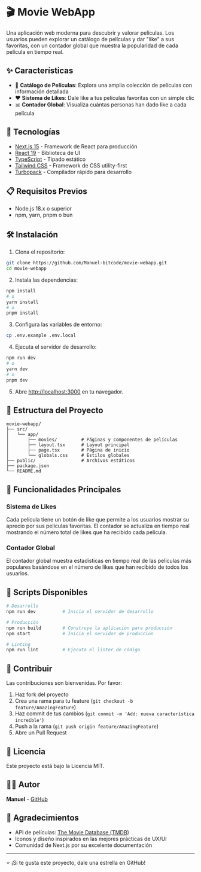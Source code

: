 # 🎬 Movie WebApp

Una aplicación web moderna para descubrir y valorar películas. Los usuarios pueden explorar un catálogo de películas y dar "like" a sus favoritas, con un contador global que muestra la popularidad de cada película en tiempo real.

## ✨ Características

- 🎥 **Catálogo de Películas**: Explora una amplia colección de películas con información detallada
- ❤️ **Sistema de Likes**: Dale like a tus películas favoritas con un simple clic
- 📊 **Contador Global**: Visualiza cuántas personas han dado like a cada película

## 🚀 Tecnologías

- [Next.js 15](https://nextjs.org/) - Framework de React para producción
- [React 19](https://react.dev/) - Biblioteca de UI
- [TypeScript](https://www.typescriptlang.org/) - Tipado estático
- [Tailwind CSS](https://tailwindcss.com/) - Framework de CSS utility-first
- [Turbopack](https://turbo.build/pack) - Compilador rápido para desarrollo

## 📋 Requisitos Previos

- Node.js 18.x o superior
- npm, yarn, pnpm o bun

## 🛠️ Instalación

1. Clona el repositorio:
```bash
git clone https://github.com/Manuel-bitcode/movie-webapp.git
cd movie-webapp
```

2. Instala las dependencias:
```bash
npm install
# o
yarn install
# o
pnpm install
```

3. Configura las variables de entorno:
```bash
cp .env.example .env.local
```

4. Ejecuta el servidor de desarrollo:
```bash
npm run dev
# o
yarn dev
# o
pnpm dev
```

5. Abre [http://localhost:3000](http://localhost:3000) en tu navegador.

## 📁 Estructura del Proyecto

```
movie-webapp/
├── src/
│   └── app/
│       ├── movies/         # Páginas y componentes de películas
│       ├── layout.tsx      # Layout principal
│       ├── page.tsx        # Página de inicio
│       └── globals.css     # Estilos globales
├── public/                 # Archivos estáticos
├── package.json
└── README.md
```

## 🎯 Funcionalidades Principales

### Sistema de Likes

Cada película tiene un botón de like que permite a los usuarios mostrar su aprecio por sus películas favoritas. El contador se actualiza en tiempo real mostrando el número total de likes que ha recibido cada película.

### Contador Global

El contador global muestra estadísticas en tiempo real de las películas más populares basándose en el número de likes que han recibido de todos los usuarios.

## 🔧 Scripts Disponibles

```bash
# Desarrollo
npm run dev          # Inicia el servidor de desarrollo

# Producción
npm run build        # Construye la aplicación para producción
npm start            # Inicia el servidor de producción

# Linting
npm run lint         # Ejecuta el linter de código
```

## 🤝 Contribuir

Las contribuciones son bienvenidas. Por favor:

1. Haz fork del proyecto
2. Crea una rama para tu feature (`git checkout -b feature/AmazingFeature`)
3. Haz commit de tus cambios (`git commit -m 'Add: nueva característica increíble'`)
4. Push a la rama (`git push origin feature/AmazingFeature`)
5. Abre un Pull Request

## 📝 Licencia

Este proyecto está bajo la Licencia MIT.

## 👨‍💻 Autor

**Manuel** - [GitHub](https://github.com/Manuel-bitcode)

## 🙏 Agradecimientos

- API de películas: [The Movie Database (TMDB)](https://www.themoviedb.org/)
- Iconos y diseño inspirados en las mejores prácticas de UX/UI
- Comunidad de Next.js por su excelente documentación

---

⭐ ¡Si te gusta este proyecto, dale una estrella en GitHub!
